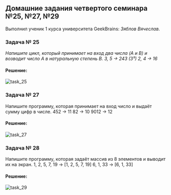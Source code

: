 ## Домашние задания четвертого семинара №25, №27, №29
Выполнил ученик 1 курса университета GeekBrains: *Зяблов Вячеслав*.
### Задача № 25
*Напишите цикл, который принимает на вход два числа (A и B) и возводит число A в натуральную степень B.
3, 5 -> 243 (3⁵)
2, 4 -> 16*
#### Решение:
![task_25](https://github.com/VyacheslavChik22/HomeworkGB_C_004/assets/99678206/7efd059c-452d-49bf-9a1e-b1d9888f956e)

### Задача № 27
Напишите программу, которая принимает на вход число и выдаёт сумму цифр в числе.
452 -> 11
82 -> 10
9012 -> 12
#### Решение:
![task_27](https://github.com/VyacheslavChik22/HomeworkGB_C_004/assets/99678206/2d92ac67-a616-4f5b-b4d6-084238179d17)


### Задача № 28
Напишите программу, которая задаёт массив из 8 элементов и выводит их на экран.
1, 2, 5, 7, 19 -> [1, 2, 5, 7, 19]
6, 1, 33 -> [6, 1, 33]
#### Решение:
![task_29](https://github.com/VyacheslavChik22/HomeworkGB_C_004/assets/99678206/912888b4-064e-4a17-bbca-17933d53dd53)


